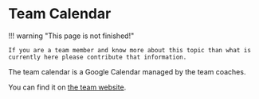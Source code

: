 # Team Calendar

!!! warning "This page is not finished!"

    If you are a team member and know more about this topic than what is currently here please contribute that information.

The team calendar is a Google Calendar managed by the team coaches. 

You can find it on [the team website](https://frcteam2530.org/#schedule).